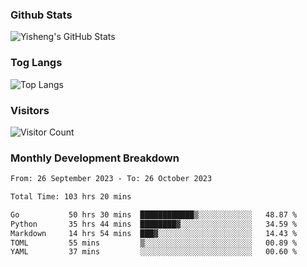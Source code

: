 ### Github Stats
![Yisheng's GitHub Stats](https://github-readme-stats-9qabuvhk1-gongyisheng.vercel.app/api?username=gongyisheng&count_private=true&show_icons=true)
### Tog Langs
![Top Langs](https://github-readme-stats-9qabuvhk1-gongyisheng.vercel.app/api/top-langs/?username=gongyisheng&layout=compact)
### Visitors
![Visitor Count](https://profile-counter.glitch.me/gongyisheng/count.svg)
### Monthly Development Breakdown
<!--START_SECTION:waka-->

```txt
From: 26 September 2023 - To: 26 October 2023

Total Time: 103 hrs 20 mins

Go           50 hrs 30 mins  ████████████▒░░░░░░░░░░░░   48.87 %
Python       35 hrs 44 mins  ████████▓░░░░░░░░░░░░░░░░   34.59 %
Markdown     14 hrs 54 mins  ███▓░░░░░░░░░░░░░░░░░░░░░   14.43 %
TOML         55 mins         ▒░░░░░░░░░░░░░░░░░░░░░░░░   00.89 %
YAML         37 mins         ░░░░░░░░░░░░░░░░░░░░░░░░░   00.60 %
```

<!--END_SECTION:waka-->
